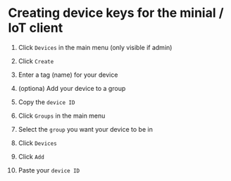 # Creating device keys for the minial / IoT client
 1. Click `Devices` in the main menu (only visible if admin)
 2. Click `Create`
 3. Enter a tag (name) for your device

 4. (optiona) Add your device to a group
 5. Copy the `device ID`
 6. Click `Groups` in the main menu
 7. Select the `group` you want your device to be in
 8. Click `Devices`
 9. Click `Add`
 10. Paste your `device ID`
